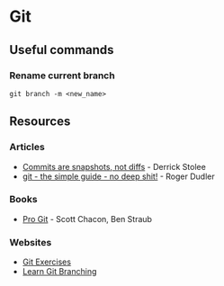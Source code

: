 # Git

## Useful commands

### Rename current branch

`git branch -m <new_name>`

## Resources

### Articles

* [Commits are snapshots, not diffs](https://github.blog/2020-12-17-commits-are-snapshots-not-diffs/) - Derrick Stolee
* [git - the simple guide - no deep shit!](https://rogerdudler.github.io/git-guide/) - Roger Dudler

### Books

* [Pro Git](https://git-scm.com/book/en/v2) - Scott Chacon, Ben Straub

### Websites

* [Git Exercises](https://gitexercises.fracz.com/)
* [Learn Git Branching](https://learngitbranching.js.org/)

